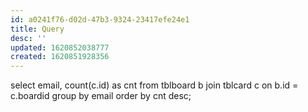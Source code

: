 ```yaml
---
id: a0241f76-d02d-47b3-9324-23417efe24e1
title: Query
desc: ''
updated: 1620852038777
created: 1620851928356
---
```


select email, count(c.id) as cnt
  from tblboard b
  join tblcard c
    on b.id = c.boardid
group by email
order by cnt desc;
